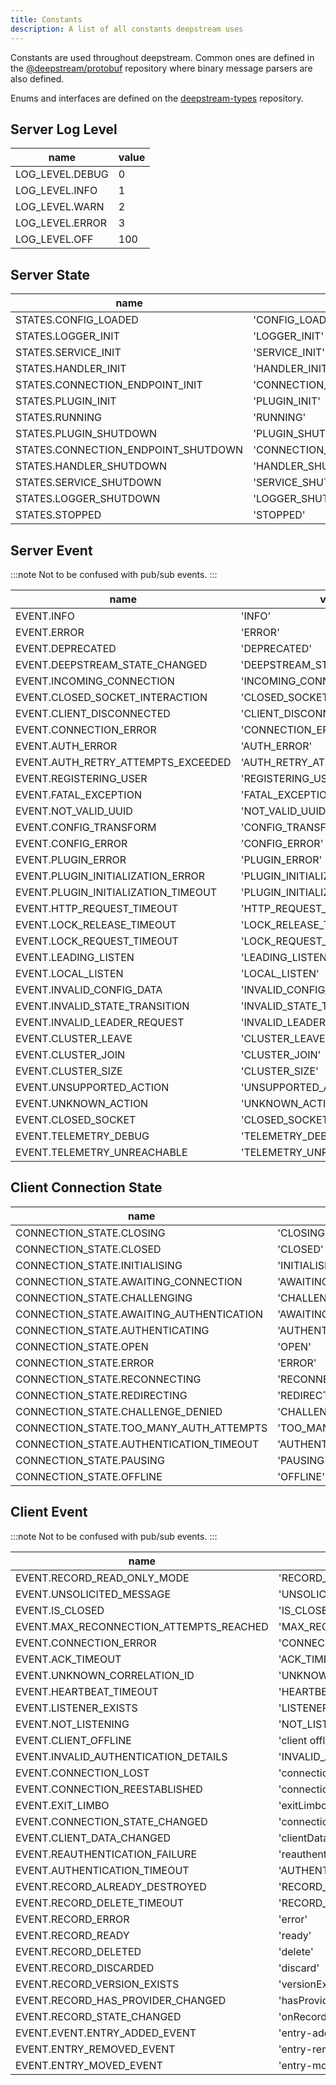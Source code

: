 ```yaml
---
title: Constants
description: A list of all constants deepstream uses
---
```


Constants are used throughout deepstream. Common ones are defined in the [@deepstream/protobuf](https://github.com/deepstreamIO/deepstream.io-protobuf-js) repository where binary message parsers are also defined.

Enums and interfaces are defined on the [deepstream-types](https://github.com/deepstreamIO/deepstream.io-types) repository.

## Server Log Level

name| value
---|---
LOG_LEVEL.DEBUG | 0
LOG_LEVEL.INFO | 1
LOG_LEVEL.WARN | 2
LOG_LEVEL.ERROR | 3
LOG_LEVEL.OFF | 100


## Server State

name| value
---|---
STATES.CONFIG_LOADED| 'CONFIG_LOADED'
STATES.LOGGER_INIT | 'LOGGER_INIT'
STATES.SERVICE_INIT | 'SERVICE_INIT'
STATES.HANDLER_INIT | 'HANDLER_INIT'
STATES.CONNECTION_ENDPOINT_INIT | 'CONNECTION_ENDPOINT_INIT'
STATES.PLUGIN_INIT | 'PLUGIN_INIT'
STATES.RUNNING | 'RUNNING'
STATES.PLUGIN_SHUTDOWN | 'PLUGIN_SHUTDOWN'
STATES.CONNECTION_ENDPOINT_SHUTDOWN | 'CONNECTION_ENDPOINT_SHUTDOWN'
STATES.HANDLER_SHUTDOWN | 'HANDLER_SHUTDOWN'
STATES.SERVICE_SHUTDOWN | 'SERVICE_SHUTDOWN'
STATES.LOGGER_SHUTDOWN | 'LOGGER_SHUTDOWN'
STATES.STOPPED | 'STOPPED'

## Server Event

:::note
Not to be confused with pub/sub events.
:::

name| value
---|---
EVENT.INFO | 'INFO'
EVENT.ERROR | 'ERROR'
EVENT.DEPRECATED | 'DEPRECATED'
EVENT.DEEPSTREAM_STATE_CHANGED | 'DEEPSTREAM_STATE_CHANGED'
EVENT.INCOMING_CONNECTION | 'INCOMING_CONNECTION'
EVENT.CLOSED_SOCKET_INTERACTION | 'CLOSED_SOCKET_INTERACTION'
EVENT.CLIENT_DISCONNECTED | 'CLIENT_DISCONNECTED'
EVENT.CONNECTION_ERROR | 'CONNECTION_ERROR'
EVENT.AUTH_ERROR | 'AUTH_ERROR'
EVENT.AUTH_RETRY_ATTEMPTS_EXCEEDED | 'AUTH_RETRY_ATTEMPTS_EXCEEDED'
EVENT.REGISTERING_USER | 'REGISTERING_USER'
EVENT.FATAL_EXCEPTION | 'FATAL_EXCEPTION'
EVENT.NOT_VALID_UUID | 'NOT_VALID_UUID'
EVENT.CONFIG_TRANSFORM | 'CONFIG_TRANSFORM'
EVENT.CONFIG_ERROR | 'CONFIG_ERROR'
EVENT.PLUGIN_ERROR | 'PLUGIN_ERROR'
EVENT.PLUGIN_INITIALIZATION_ERROR | 'PLUGIN_INITIALIZATION_ERROR'
EVENT.PLUGIN_INITIALIZATION_TIMEOUT | 'PLUGIN_INITIALIZATION_TIMEOUT'
EVENT.HTTP_REQUEST_TIMEOUT | 'HTTP_REQUEST_TIMEOUT'
EVENT.LOCK_RELEASE_TIMEOUT | 'LOCK_RELEASE_TIMEOUT'
EVENT.LOCK_REQUEST_TIMEOUT | 'LOCK_REQUEST_TIMEOUT'
EVENT.LEADING_LISTEN | 'LEADING_LISTEN'
EVENT.LOCAL_LISTEN | 'LOCAL_LISTEN'
EVENT.INVALID_CONFIG_DATA | 'INVALID_CONFIG_DATA'
EVENT.INVALID_STATE_TRANSITION | 'INVALID_STATE_TRANSITION'
EVENT.INVALID_LEADER_REQUEST | 'INVALID_LEADER_REQUEST'
EVENT.CLUSTER_LEAVE | 'CLUSTER_LEAVE'
EVENT.CLUSTER_JOIN | 'CLUSTER_JOIN'
EVENT.CLUSTER_SIZE | 'CLUSTER_SIZE'
EVENT.UNSUPPORTED_ACTION | 'UNSUPPORTED_ACTION'
EVENT.UNKNOWN_ACTION | 'UNKNOWN_ACTION'
EVENT.CLOSED_SOCKET | 'CLOSED_SOCKET'
EVENT.TELEMETRY_DEBUG | 'TELEMETRY_DEBUG'
EVENT.TELEMETRY_UNREACHABLE | 'TELEMETRY_UNREACHABLE'

## Client Connection State

name| value
---|---
CONNECTION_STATE.CLOSING | 'CLOSING'
CONNECTION_STATE.CLOSED | 'CLOSED'
CONNECTION_STATE.INITIALISING | 'INITIALISING'
CONNECTION_STATE.AWAITING_CONNECTION | 'AWAITING_CONNECTION'
CONNECTION_STATE.CHALLENGING | 'CHALLENGING'
CONNECTION_STATE.AWAITING_AUTHENTICATION | 'AWAITING_AUTHENTICATION'
CONNECTION_STATE.AUTHENTICATING | 'AUTHENTICATING'
CONNECTION_STATE.OPEN | 'OPEN'
CONNECTION_STATE.ERROR | 'ERROR'
CONNECTION_STATE.RECONNECTING | 'RECONNECTING'
CONNECTION_STATE.REDIRECTING | 'REDIRECTING'
CONNECTION_STATE.CHALLENGE_DENIED | 'CHALLENGE_DENIED'
CONNECTION_STATE.TOO_MANY_AUTH_ATTEMPTS | 'TOO_MANY_AUTH_ATTEMPTS'
CONNECTION_STATE.AUTHENTICATION_TIMEOUT | 'AUTHENTICATION_TIMEOUT'
CONNECTION_STATE.PAUSING | 'PAUSING'
CONNECTION_STATE.OFFLINE | 'OFFLINE'

## Client Event

:::note
Not to be confused with pub/sub events.
:::

name| value
---|---
EVENT.RECORD_READ_ONLY_MODE | 'RECORD_READ_ONLY_MODE'
EVENT.UNSOLICITED_MESSAGE | 'UNSOLICITED_MESSAGE'
EVENT.IS_CLOSED | 'IS_CLOSED'
EVENT.MAX_RECONNECTION_ATTEMPTS_REACHED | 'MAX_RECONNECTION_ATTEMPTS_REACHED'
EVENT.CONNECTION_ERROR | 'CONNECTION_ERROR'
EVENT.ACK_TIMEOUT | 'ACK_TIMEOUT'
EVENT.UNKNOWN_CORRELATION_ID | 'UNKNOWN_CORRELATION_ID'
EVENT.HEARTBEAT_TIMEOUT | 'HEARTBEAT_TIMEOUT'
EVENT.LISTENER_EXISTS | 'LISTENER_EXISTS'
EVENT.NOT_LISTENING | 'NOT_LISTENING'
EVENT.CLIENT_OFFLINE | 'client offline'
EVENT.INVALID_AUTHENTICATION_DETAILS | 'INVALID_AUTHENTICATION_DETAILS'
EVENT.CONNECTION_LOST | 'connectionLost'
EVENT.CONNECTION_REESTABLISHED | 'connectionReestablished'
EVENT.EXIT_LIMBO | 'exitLimbo'
EVENT.CONNECTION_STATE_CHANGED | 'connectionStateChanged'
EVENT.CLIENT_DATA_CHANGED | 'clientDataChanged'
EVENT.REAUTHENTICATION_FAILURE | 'reauthenticationFailure'
EVENT.AUTHENTICATION_TIMEOUT | 'AUTHENTICATION_TIMEOUT'
EVENT.RECORD_ALREADY_DESTROYED | 'RECORD_ALREADY_DESTROYED'
EVENT.RECORD_DELETE_TIMEOUT | 'RECORD_DELETE_TIMEOUT'
EVENT.RECORD_ERROR | 'error'
EVENT.RECORD_READY | 'ready'
EVENT.RECORD_DELETED | 'delete'
EVENT.RECORD_DISCARDED | 'discard'
EVENT.RECORD_VERSION_EXISTS | 'versionExists'
EVENT.RECORD_HAS_PROVIDER_CHANGED | 'hasProviderChanged'
EVENT.RECORD_STATE_CHANGED | 'onRecordStateChanged'
EVENT.EVENT.ENTRY_ADDED_EVENT | 'entry-added'
EVENT.ENTRY_REMOVED_EVENT | 'entry-removed'
EVENT.ENTRY_MOVED_EVENT | 'entry-moved'
